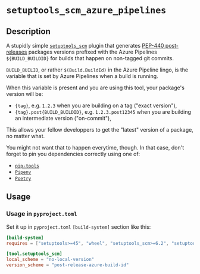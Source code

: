 # `setuptools_scm_azure_pipelines`

## Description

A stupidly simple [`setuptools_scm`](https://github.com/pypa/setuptools_scm) plugin that generates
 [PEP-440 post-releases](https://www.python.org/dev/peps/pep-0440/#toc-entry-8) packages versions prefixed
 with the Azure Pipelines `${BUILD_BUILDID}` for builds that happen on non-tagged git commits.

`BUILD_BUILID`, or rather `$(Build.BuildId)` in the Azure Pipeline lingo, is the variable that is set
by Azure Pipelines when a build is running.

When this variable is present and you are using this tool, your package's version will be:
- `{tag}`, e.g. `1.2.3` when you are building on a tag ("exact version"),
- `{tag}.post{BUILD_BUILDID}`, e.g. `1.2.3.post12345` when you are building an intermediate version ("on-commit"),

This allows your fellow developpers to get the "latest" version of a package, no matter what.

You might not want that to happen everytime, though. In that case, don't forget to pin you dependencies correctly using one of:
-   [`pip-tools`](https://github.com/jazzband/pip-tools)
-   [`Pipenv`](https://github.com/pypa/pipenv)
-   [`Poetry`](https://python-poetry.org/)

## Usage

### Usage in `pyproject.toml`

Set it up in `pyproject.toml` `[build-system]` section like this:

```toml
[build-system]
requires = ["setuptools>=45", "wheel", "setuptools_scm>=6.2", "setuptools_scm_azure_pipelines>=1.0"]

[tool.setuptools_scm]
local_scheme = "no-local-version"
version_scheme = "post-release-azure-build-id"
```
